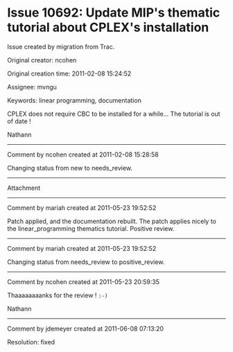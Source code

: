 # Issue 10692: Update MIP's thematic tutorial about CPLEX's installation

Issue created by migration from Trac.

Original creator: ncohen

Original creation time: 2011-02-08 15:24:52

Assignee: mvngu

Keywords: linear programming, documentation

CPLEX does not require CBC to be installed for a while... The tutorial is out of date !

Nathann


---

Comment by ncohen created at 2011-02-08 15:28:58

Changing status from new to needs_review.


---

Attachment


---

Comment by mariah created at 2011-05-23 19:52:52

Patch applied, and the documentation rebuilt.  The patch applies
nicely to the linear_programming thematics tutorial.  Positive review.


---

Comment by mariah created at 2011-05-23 19:52:52

Changing status from needs_review to positive_review.


---

Comment by ncohen created at 2011-05-23 20:59:35

Thaaaaaaaanks for the review ! `:-)`

Nathann


---

Comment by jdemeyer created at 2011-06-08 07:13:20

Resolution: fixed
